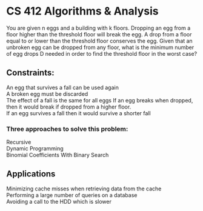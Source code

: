 # CS 412 Algorithms & Analysis

You are given n eggs and a building with k floors. Dropping an egg from a floor higher than the threshold floor will break the egg. A drop from a floor equal to or lower than the threshold floor conserves the egg. Given that an unbroken egg can be dropped from any floor, what is the minimum number of egg drops D needed in order to find the threshold floor in the worst case? 

## Constraints:
An egg that survives a fall can be used again <br>
A broken egg must be discarded <br>
The effect of a fall is the same for all eggs
If an egg breaks when dropped, then it would break if dropped from a higher floor. <br>
If an egg survives a fall then it would survive a shorter fall <br>

### Three approaches to solve this problem:
Recursive<br>
Dynamic Programming<br>
Binomial Coefficients With Binary Search<br>

## Applications
Minimizing cache misses when retrieving data from the cache<br>
Performing a large number of queries on a database<br>
Avoiding a call to the HDD which is slower<br>
